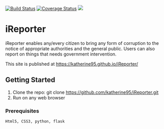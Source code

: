 [![Build Status](https://travis-ci.org/katherine95/iReporter.svg?branch=ft-test-app-views-162298524)](https://travis-ci.org/katherine95/iReporter)
[![Coverage Status](https://coveralls.io/repos/github/katherine95/iReporter/badge.svg?branch=chore-fix-badges-162343719)](https://coveralls.io/github/katherine95/iReporter?branch=chore-fix-badges-162343719)
<a href="https://codeclimate.com/github/katherine95/iReporter/maintainability"><img src="https://api.codeclimate.com/v1/badges/68e36e977cb3d0d710b2/maintainability" /></a>
# iReporter
iReporter enables any/every citizen to bring any form of corruption to the notice of appropriate authorities and the general public. Users can also report on things that needs government intervention.

This site is published at https://katherine95.github.io/iReporter/

## Getting Started

1. Clone the repo:
    git clone https://github.com/katherine95/iReporter.git
2. Run on any web browser    


### Prerequisites

```
Html5, CSS3, python, flask
```
